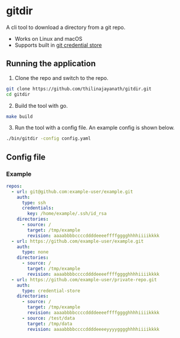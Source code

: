 # gitdir

A cli tool to download a directory from a git repo.

- Works on Linux and macOS
- Supports built in [git credential store](https://git-scm.com/docs/git-credential-store)

## Running the application

1. Clone the repo and switch to the repo.

```bash
git clone https://github.com/thilinajayanath/gitdir.git
cd gitdir
```

2. Build the tool with go.

```bash
make build
```

3. Run the tool with a config file. An example config is shown below.

```bash
./bin/gitdir -config config.yaml
```

## Config file

### Example

```yaml
repos:
  - url: git@github.com:example-user/example.git
    auth:
      type: ssh
      credentials:
        key: /home/example/.ssh/id_rsa
    directories:
      - source: /
        target: /tmp/example
        revision: aaaabbbbccccddddeeeeffffgggghhhhiiiikkkk
  - url: https://github.com/example-user/example.git
    auth:
      type: none
    directories:
      - source: /
        target: /tmp/example
        revision: aaaabbbbccccddddeeeeffffgggghhhhiiiikkkk
  - url: https://github.com/example-user/private-repo.git
    auth:
      type: credential-store
    directories:
      - source: /
        target: /tmp/example
        revision: aaaabbbbccccddddeeeeffffgggghhhhiiiikkkk
      - source: /test/data
        target: /tmp/data
        revision: aaaabbbbccccddddeeeeyyyygggghhhhiiiikkkk
```
